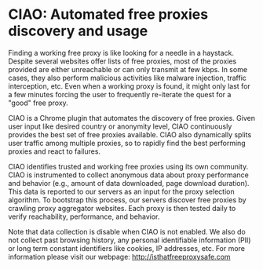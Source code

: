 # CIAO: Automated free proxies discovery and usage

Finding a working free proxy is like looking for a needle in a haystack. Despite several websites offer lists of free proxies, most of the proxies provided are either unreachable or can only transmit at few kbps. In some cases, they also perform malicious activities like malware injection, traffic interception, etc. Even when a working proxy is found, it might only last for a few minutes forcing the user to frequently re-iterate the quest for a "good" free proxy. 

CIAO is a Chrome plugin that automates the discovery of free proxies. Given user input like desired country or anonymity level, CIAO continuously provides the best set of free proxies available. CIAO also dynamically splits user traffic among multiple proxies, so to rapidly find the best performing proxies and react to failures. 

CIAO identifies trusted and working free proxies using its own community. CIAO is instrumented to collect anonymous data about proxy performance and behavior (e.g., amount of data downloaded, page download duration). This data is reported to our servers as an input for the proxy selection algorithm. To bootstrap this process, our servers discover free proxies by crawling proxy aggregator websites. Each proxy is then tested daily to verify reachability, performance, and behavior. 

Note that data collection is disable when CIAO is not enabled. We also  do not collect past browsing history, any personal identifiable information (PII) or long term constant identifiers like cookies, IP addresses, etc. For more information please visit our webpage: http://isthatfreeproxysafe.com


